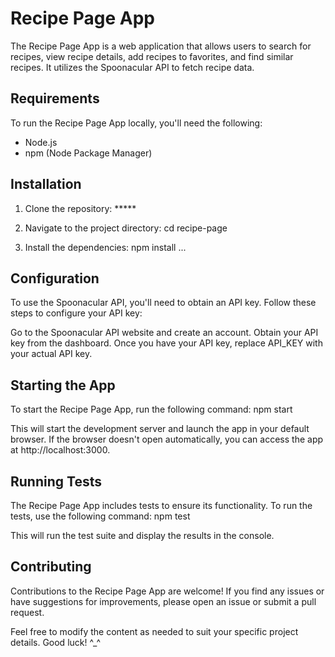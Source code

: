 # Recipe Page App

The Recipe Page App is a web application that allows users to search for recipes, view recipe details, add recipes to favorites, and find similar recipes. It utilizes the Spoonacular API to fetch recipe data.

## Requirements

To run the Recipe Page App locally, you'll need the following:

- Node.js 
- npm (Node Package Manager)

## Installation

1. Clone the repository: *****

2. Navigate to the project directory: cd recipe-page

3. Install the dependencies: npm install ...

## Configuration

To use the Spoonacular API, you'll need to obtain an API key. Follow these steps to configure your API key:

Go to the Spoonacular API website and create an account.
Obtain your API key from the dashboard.
Once you have your API key, replace API_KEY with your actual API key.

## Starting the App

To start the Recipe Page App, run the following command: npm start

This will start the development server and launch the app in your default browser. If the browser doesn't open automatically, you can access the app at http://localhost:3000.

## Running Tests

The Recipe Page App includes tests to ensure its functionality. To run the tests, use the following command: npm test

This will run the test suite and display the results in the console.

## Contributing

Contributions to the Recipe Page App are welcome! If you find any issues or have suggestions for improvements, please open an issue or submit a pull request.


Feel free to modify the content as needed to suit your specific project details. Good luck! ^_^
